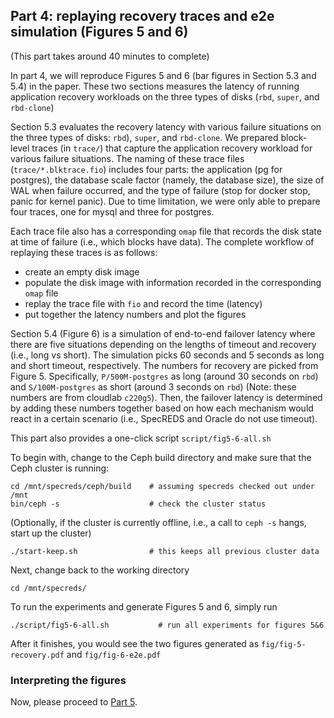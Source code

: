 ## Part 4: replaying recovery traces and e2e simulation (Figures 5 and 6)

(This part takes around 40 minutes to complete)

In part 4, we will reproduce Figures 5 and 6 (bar figures in Section 5.3 and 5.4) in the paper. These two sections measures the latency of running application recovery workloads on the three types of disks (`rbd`, `super`, and `rbd-clone`)

Section 5.3 evaluates the recovery latency with various failure situations on the three types of disks: `rbd`), `super`, and `rbd-clone`. We prepared block-level traces (in `trace/`) that capture the application recovery workload for various failure situations. The naming of these trace files (`trace/*.blktrace.fio`) includes four parts: the application (pg for postgres), the database scale factor (namely, the database size), the size of WAL when failure occurred, and the type of failure (stop for docker stop, panic for kernel panic). Due to time limitation, we were only able to prepare four traces, one for mysql and three for postgres.

Each trace file also has a corresponding `omap` file that records the disk state at time of failure (i.e., which blocks have data). The complete workflow of replaying these traces is as follows:
- create an empty disk image
- populate the disk image with information recorded in the corresponding `omap` file
- replay the trace file with `fio` and record the time (latency)
- put together the latency numbers and plot the figures

Section 5.4 (Figure 6) is a simulation of end-to-end failover latency where there are five situations depending on the lengths of timeout and recovery (i.e., long vs short). The simulation picks 60 seconds and 5 seconds as long and short timeout, respectively. The numbers for recovery are picked from Figure 5. Specifically, `P/500M-postgres` as long (around 30 seconds on `rbd`) and `S/100M-postgres` as short (around 3 seconds on `rbd`) (Note: these numbers are from cloudlab `c220g5`). Then, the failover latency is determined by adding these numbers together based on how each mechanism would react in a certain scenario (i.e., SpecREDS and Oracle do not use timeout).

This part also provides a one-click script `script/fig5-6-all.sh`

To begin with, change to the Ceph build directory and make sure that the Ceph cluster is running:

	cd /mnt/specreds/ceph/build    # assuming specreds checked out under /mnt
	bin/ceph -s                    # check the cluster status


(Optionally, if the cluster is currently offline, i.e., a call to `ceph -s` hangs, start up the cluster)

	./start-keep.sh                # this keeps all previous cluster data


Next, change back to the working directory

	cd /mnt/specreds/


To run the experiments and generate Figures 5 and 6, simply run

	./script/fig5-6-all.sh           # run all experiments for figures 5&6

After it finishes, you would see the two figures generated as `fig/fig-5-recovery.pdf` and `fig/fig-6-e2e.pdf`


### Interpreting the figures

Now, please proceed to [Part 5](https://github.com/princeton-sns/specreds/blob/main/p5perfafter.md).
